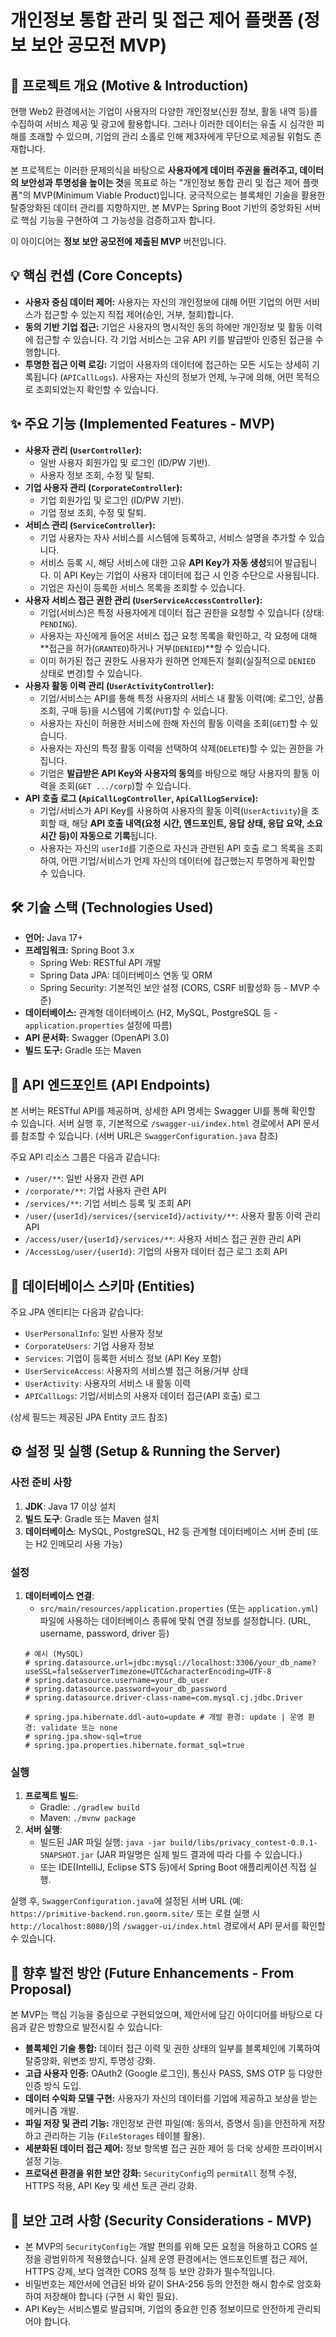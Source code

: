 # 개인정보 통합 관리 및 접근 제어 플랫폼 (정보 보안 공모전 MVP)

## 🌟 프로젝트 개요 (Motive & Introduction)

현행 Web2 환경에서는 기업이 사용자의 다양한 개인정보(신원 정보, 활동 내역 등)를 수집하여 서비스 제공 및 광고에 활용합니다. 그러나 이러한 데이터는 유출 시 심각한 피해를 초래할 수 있으며, 기업의 관리 소홀로 인해 제3자에게 무단으로 제공될 위험도 존재합니다.

본 프로젝트는 이러한 문제의식을 바탕으로 **사용자에게 데이터 주권을 돌려주고, 데이터의 보안성과 투명성을 높이는 것**을 목표로 하는 "개인정보 통합 관리 및 접근 제어 플랫폼"의 MVP(Minimum Viable Product)입니다. 궁극적으로는 블록체인 기술을 활용한 탈중앙화된 데이터 관리를 지향하지만, 본 MVP는 Spring Boot 기반의 중앙화된 서버로 핵심 기능을 구현하여 그 가능성을 검증하고자 합니다.

이 아이디어는 **정보 보안 공모전에 제출된 MVP** 버전입니다.

## 💡 핵심 컨셉 (Core Concepts)

* **사용자 중심 데이터 제어:** 사용자는 자신의 개인정보에 대해 어떤 기업의 어떤 서비스가 접근할 수 있는지 직접 제어(승인, 거부, 철회)합니다.
* **동의 기반 기업 접근:** 기업은 사용자의 명시적인 동의 하에만 개인정보 및 활동 이력에 접근할 수 있습니다. 각 기업 서비스는 고유 API 키를 발급받아 인증된 접근을 수행합니다.
* **투명한 접근 이력 로깅:** 기업이 사용자의 데이터에 접근하는 모든 시도는 상세히 기록됩니다 (`APICallLogs`). 사용자는 자신의 정보가 언제, 누구에 의해, 어떤 목적으로 조회되었는지 확인할 수 있습니다.

## ✨ 주요 기능 (Implemented Features - MVP)

* **사용자 관리 (`UserController`):**
    * 일반 사용자 회원가입 및 로그인 (ID/PW 기반).
    * 사용자 정보 조회, 수정 및 탈퇴.
* **기업 사용자 관리 (`CorporateController`):**
    * 기업 회원가입 및 로그인 (ID/PW 기반).
    * 기업 정보 조회, 수정 및 탈퇴.
* **서비스 관리 (`ServiceController`):**
    * 기업 사용자는 자사 서비스를 시스템에 등록하고, 서비스 설명을 추가할 수 있습니다.
    * 서비스 등록 시, 해당 서비스에 대한 고유 **API Key가 자동 생성**되어 발급됩니다. 이 API Key는 기업이 사용자 데이터에 접근 시 인증 수단으로 사용됩니다.
    * 기업은 자신이 등록한 서비스 목록을 조회할 수 있습니다.
* **사용자 서비스 접근 권한 관리 (`UserServiceAccessController`):**
    * 기업(서비스)은 특정 사용자에게 데이터 접근 권한을 요청할 수 있습니다 (상태: `PENDING`).
    * 사용자는 자신에게 들어온 서비스 접근 요청 목록을 확인하고, 각 요청에 대해 **접근을 허가(`GRANTED`)하거나 거부(`DENIED`)**할 수 있습니다.
    * 이미 허가된 접근 권한도 사용자가 원하면 언제든지 철회(실질적으로 `DENIED` 상태로 변경)할 수 있습니다.
* **사용자 활동 이력 관리 (`UserActivityController`):**
    * 기업/서비스는 API를 통해 특정 사용자의 서비스 내 활동 이력(예: 로그인, 상품 조회, 구매 등)을 시스템에 기록(`PUT`)할 수 있습니다.
    * 사용자는 자신이 허용한 서비스에 한해 자신의 활동 이력을 조회(`GET`)할 수 있습니다.
    * 사용자는 자신의 특정 활동 이력을 선택하여 삭제(`DELETE`)할 수 있는 권한을 가집니다.
    * 기업은 **발급받은 API Key와 사용자의 동의**를 바탕으로 해당 사용자의 활동 이력을 조회(`GET .../corp`)할 수 있습니다.
* **API 호출 로그 (`ApiCallLogController`, `ApiCallLogService`):**
    * 기업/서비스가 API Key를 사용하여 사용자의 활동 이력(`UserActivity`)을 조회할 때, 해당 **API 호출 내역(요청 시간, 엔드포인트, 응답 상태, 응답 요약, 소요 시간 등)이 자동으로 기록**됩니다.
    * 사용자는 자신의 `userId`를 기준으로 자신과 관련된 API 호출 로그 목록을 조회하여, 어떤 기업/서비스가 언제 자신의 데이터에 접근했는지 투명하게 확인할 수 있습니다.

## 🛠️ 기술 스택 (Technologies Used)

* **언어:** Java 17+
* **프레임워크:** Spring Boot 3.x
    * Spring Web: RESTful API 개발
    * Spring Data JPA: 데이터베이스 연동 및 ORM
    * Spring Security: 기본적인 보안 설정 (CORS, CSRF 비활성화 등 - MVP 수준)
* **데이터베이스:** 관계형 데이터베이스 (H2, MySQL, PostgreSQL 등 - `application.properties` 설정에 따름)
* **API 문서화:** Swagger (OpenAPI 3.0)
* **빌드 도구:** Gradle 또는 Maven

## 📄 API 엔드포인트 (API Endpoints)

본 서버는 RESTful API를 제공하며, 상세한 API 명세는 Swagger UI를 통해 확인할 수 있습니다.
서버 실행 후, 기본적으로 `/swagger-ui/index.html` 경로에서 API 문서를 참조할 수 있습니다. (서버 URL은 `SwaggerConfiguration.java` 참조)

주요 API 리소스 그룹은 다음과 같습니다:
* `/user/**`: 일반 사용자 관련 API
* `/corporate/**`: 기업 사용자 관련 API
* `/services/**`: 기업 서비스 등록 및 조회 API
* `/user/{userId}/services/{serviceId}/activity/**`: 사용자 활동 이력 관리 API
* `/access/user/{userId}/services/**`: 사용자 서비스 접근 권한 관리 API
* `/AccessLog/user/{userId}`: 기업의 사용자 데이터 접근 로그 조회 API

## 📁 데이터베이스 스키마 (Entities)

주요 JPA 엔티티는 다음과 같습니다:
* `UserPersonalInfo`: 일반 사용자 정보
* `CorporateUsers`: 기업 사용자 정보
* `Services`: 기업이 등록한 서비스 정보 (API Key 포함)
* `UserServiceAccess`: 사용자의 서비스별 접근 허용/거부 상태
* `UserActivity`: 사용자의 서비스 내 활동 이력
* `APICallLogs`: 기업/서비스의 사용자 데이터 접근(API 호출) 로그

(상세 필드는 제공된 JPA Entity 코드 참조)

## ⚙️ 설정 및 실행 (Setup & Running the Server)

### 사전 준비 사항

1.  **JDK**: Java 17 이상 설치
2.  **빌드 도구**: Gradle 또는 Maven 설치
3.  **데이터베이스**: MySQL, PostgreSQL, H2 등 관계형 데이터베이스 서버 준비 (또는 H2 인메모리 사용 가능)

### 설정

1.  **데이터베이스 연결**:
    * `src/main/resources/application.properties` (또는 `application.yml`) 파일에 사용하는 데이터베이스 종류에 맞춰 연결 정보를 설정합니다. (URL, username, password, driver 등)
    ```properties
    # 예시 (MySQL)
    # spring.datasource.url=jdbc:mysql://localhost:3306/your_db_name?useSSL=false&serverTimezone=UTC&characterEncoding=UTF-8
    # spring.datasource.username=your_db_user
    # spring.datasource.password=your_db_password
    # spring.datasource.driver-class-name=com.mysql.cj.jdbc.Driver

    # spring.jpa.hibernate.ddl-auto=update # 개발 환경: update | 운영 환경: validate 또는 none
    # spring.jpa.show-sql=true
    # spring.jpa.properties.hibernate.format_sql=true
    ```

### 실행

1.  **프로젝트 빌드**:
    * Gradle: `./gradlew build`
    * Maven: `./mvnw package`
2.  **서버 실행**:
    * 빌드된 JAR 파일 실행: `java -jar build/libs/privacy_contest-0.0.1-SNAPSHOT.jar` (JAR 파일명은 실제 빌드 결과에 따라 다를 수 있습니다.)
    * 또는 IDE(IntelliJ, Eclipse STS 등)에서 Spring Boot 애플리케이션 직접 실행.

실행 후, `SwaggerConfiguration.java`에 설정된 서버 URL (예: `https://primitive-backend.run.goorm.site/` 또는 로컬 실행 시 `http://localhost:8080/`)의 `/swagger-ui/index.html` 경로에서 API 문서를 확인할 수 있습니다.

## 🚀 향후 발전 방안 (Future Enhancements - From Proposal)

본 MVP는 핵심 기능을 중심으로 구현되었으며, 제안서에 담긴 아이디어를 바탕으로 다음과 같은 방향으로 발전시킬 수 있습니다:

* **블록체인 기술 통합:** 데이터 접근 이력 및 권한 상태의 일부를 블록체인에 기록하여 탈중앙화, 위변조 방지, 투명성 강화.
* **고급 사용자 인증:** OAuth2 (Google 로그인), 통신사 PASS, SMS OTP 등 다양한 인증 방식 도입.
* **데이터 수익화 모델 구현:** 사용자가 자신의 데이터를 기업에 제공하고 보상을 받는 메커니즘 개발.
* **파일 저장 및 관리 기능:** 개인정보 관련 파일(예: 동의서, 증명서 등)을 안전하게 저장하고 관리하는 기능 (`FileStorages` 테이블 활용).
* **세분화된 데이터 접근 제어:** 정보 항목별 접근 권한 제어 등 더욱 상세한 프라이버시 설정 기능.
* **프로덕션 환경을 위한 보안 강화:** `SecurityConfig`의 `permitAll` 정책 수정, HTTPS 적용, API Key 및 세션 토큰 관리 강화.

## 🔐 보안 고려 사항 (Security Considerations - MVP)

* 본 MVP의 `SecurityConfig`는 개발 편의를 위해 모든 요청을 허용하고 CORS 설정을 광범위하게 적용했습니다. 실제 운영 환경에서는 엔드포인트별 접근 제어, HTTPS 강제, 보다 엄격한 CORS 정책 등 보안 강화가 필수적입니다.
* 비밀번호는 제안서에 언급된 바와 같이 SHA-256 등의 안전한 해시 함수로 암호화하여 저장해야 합니다 (구현 시 확인 필요).
* API Key는 서비스별로 발급되며, 기업의 중요한 인증 정보이므로 안전하게 관리되어야 합니다.
